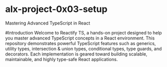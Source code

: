 # alx-project-0x03-setup

Mastering Advanced TypeScript in React

#Introduction
Welcome to Reactify TS, a hands-on project designed to help you master advanced TypeScript concepts in a React environment. This repository demonstrates powerful TypeScript features such as generics, utility types, intersection & union types, conditional types, type guards, and decorators. Each implementation is geared toward building scalable, maintainable, and highly type-safe React applications.
